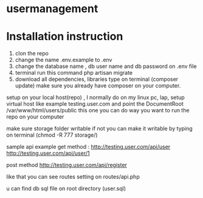 # usermanagement

Installation instruction 
=============================
1. clon the repo
2. change the name .env.example to .env
3. change the database name , db user name and db password on .env file
4. terminal run this command php artisan migrate
5. download all dependencies, libraries type on terminal (composer update) make sure you already have composer on your computer.



setup on your local host(repo) , I normally  do on my linux  pc, lap, setup virtual host like example testing.user.com and point the DocumentRoot	/var/www/html/users/public this one you can do way you want to run the repo on your computer  

make sure storage folder writable if not you can make it writable by typing on terminal (chmod -R 777  storage/)

sample api example get method : http://testing.user.com/api/user
http://testing.user.com/api/user/1

post method http://testing.user.com/api/register

like that you can see routes setting  on routes/api.php

u can find db sql file on root directory (user.sql)





